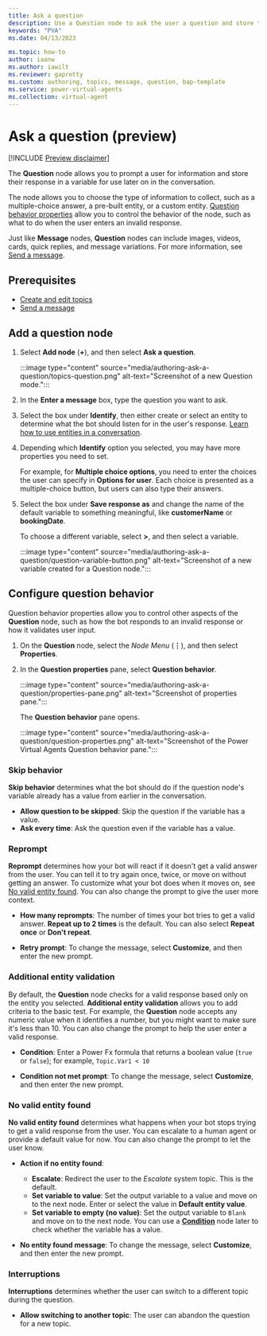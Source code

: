 ```yaml
---
title: Ask a question
description: Use a Question node to ask the user a question and store their response in a variable in Power Virtual Agents preview.
keywords: "PVA"
ms.date: 04/13/2023

ms.topic: how-to
author: iaanw
ms.author: iawilt
ms.reviewer: gapretty
ms.custom: authoring, topics, message, question, bap-template
ms.service: power-virtual-agents
ms.collection: virtual-agent
---
```


# Ask a question (preview)

[!INCLUDE [Preview disclaimer](includes/public-preview-disclaimer.md)]

The **Question** node allows you to prompt a user for information and store their response in a variable for use later on in the conversation.

The node allows you to choose the type of information to collect, such as a multiple-choice answer, a pre-built entity, or a custom entity. [Question behavior properties](#configure-question-behavior) allow you to control the behavior of the node, such as what to do when the user enters an invalid response.

Just like **Message** nodes, **Question** nodes can include images, videos, cards, quick replies, and message variations. For more information, see [Send a message](authoring-send-message.md).

## Prerequisites

- [Create and edit topics](authoring-create-edit-topics.md)
- [Send a message](authoring-send-message.md)

## Add a question node

1. Select **Add node** (**+**), and then select **Ask a question**.

   :::image type="content" source="media/authoring-ask-a-question/topics-question.png" alt-text="Screenshot of a new Question mode.":::

1. In the **Enter a message** box, type the question you want to ask.

1. Select the box under **Identify**, then either create or select an entity to determine what the bot should listen for in the user's response. [Learn how to use entities in a conversation](../advanced-entities-slot-filling.md#use-entities-in-a-conversation).

1. Depending which **Identify** option you selected, you may have more properties you need to set.

   For example, for **Multiple choice options**, you need to enter the choices the user can specify in **Options for user**. Each choice is presented as a multiple-choice button, but users can also type their answers.

1. Select the box under **Save response as** and change the name of the default variable to something meaningful, like **customerName** or **bookingDate**.

    To choose a different variable, select **>**, and then select a variable.

    :::image type="content" source="media/authoring-ask-a-question/question-variable-button.png" alt-text="Screenshot of a new variable created for a Question node.":::

## Configure question behavior

Question behavior properties allow you to control other aspects of the **Question** node, such as how the bot responds to an invalid response or how it validates user input.

1. On the **Question** node, select the _Node Menu_ (**&vellip;**), and then select **Properties**.

1. In the **Question properties** pane, select **Question behavior**.

    :::image type="content" source="media/authoring-ask-a-question/properties-pane.png" alt-text="Screenshot of properties pane.":::

    The **Question behavior** pane opens.

    :::image type="content" source="media/authoring-ask-a-question/question-properties.png" alt-text="Screenshot of the Power Virtual Agents Question behavior pane.":::

### Skip behavior

**Skip behavior** determines what the bot should do if the question node's variable already has a value from earlier in the conversation.

- **Allow question to be skipped**: Skip the question if the variable has a value.
- **Ask every time**: Ask the question even if the variable has a value.

### Reprompt

**Reprompt** determines how your bot will react if it doesn't get a valid answer from the user. You can tell it to try again once, twice, or move on without getting an answer. To customize what your bot does when it moves on, see [No valid entity found](#no-valid-entity-found). You can also change the prompt to give the user more context.

- **How many reprompts**: The number of times your bot tries to get a valid answer. **Repeat up to 2 times** is the default. You can also select **Repeat once** or **Don't repeat**.

- **Retry prompt**: To change the message, select **Customize**, and then enter the new prompt.

### Additional entity validation

By default, the **Question** node checks for a valid response based only on the entity you selected. **Additional entity validation** allows you to add criteria to the basic test. For example, the **Question** node accepts any numeric value when it identifies a number, but you might want to make sure it's less than 10. You can also change the prompt to help the user enter a valid response.

- **Condition**: Enter a Power Fx formula that returns a boolean value (`true` or `false`); for example, `Topic.Var1 < 10`

- **Condition not met prompt**: To change the message, select **Customize**, and then enter the new prompt.

### No valid entity found

**No valid entity found** determines what happens when your bot stops trying to get a valid response from the user. You can escalate to a human agent or provide a default value for now. You can also change the prompt to let the user know.

- **Action if no entity found**:

  - **Escalate**: Redirect the user to the _Escalate_ system topic. This is the default.
  - **Set variable to value**: Set the output variable to a value and move on to the next node. Enter or select the value in **Default entity value**.
  - **Set variable to empty (no value)**: Set the output variable to `Blank` and move on to the next node. You can use a [**Condition**](authoring-using-conditions.md) node later to check whether the variable has a value.

- **No entity found message**: To change the message, select **Customize**, and then enter the new prompt.

### Interruptions

**Interruptions** determines whether the user can switch to a different topic during the question.

- **Allow switching to another topic**: The user can abandon the question for a new topic.
